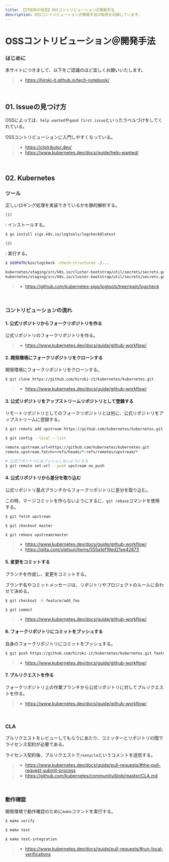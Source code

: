 ```yaml
---
title: 【IT技術の知見】OSSコントリビューション＠開発手法
description: OSSコントリビューション＠開発手法の知見を記録しています。
---
```


# OSSコントリビューション＠開発手法

### はじめに

本サイトにつきまして、以下をご認識のほど宜しくお願いいたします。

> - https://hiroki-it.github.io/tech-notebook/

<br>

## 01. Issueの見つけ方

OSSによっては、`help wanted`や`good first issue`といったラベルづけをしてくれている。

OSSコントリビューションに入門しやすくなっている。

> - https://clotributor.dev/
> - https://www.kubernetes.dev/docs/guide/help-wanted/

<br>

## 02. Kubernetes

### ツール

正しいロギング処理を実装できているかを静的解析する。

`(1)`

: インストールする。

```bash
$ go install sigs.k8s.io/logtools/logcheck@latest
```

`(2)`

: 実行する。

```bash
$ $GOPATH/bin/logcheck -check-structured ./...

kubernetes/staging/src/k8s.io/cluster-bootstrap/util/secrets/secrets.go:66:3: unstructured logging function "Infof" should not be used
kubernetes/staging/src/k8s.io/cluster-bootstrap/util/secrets/secrets.go:73:3: unstructured logging function "Infof" should not be used
```

> - https://github.com/kubernetes-sigs/logtools/tree/main/logcheck

<br>

### コントリビューションの流れ

#### 1. 公式リポジトリからフォークリポジトリを作る

公式リポジトリのフォークリポジトリを作る。

> - https://www.kubernetes.dev/docs/guide/github-workflow/

#### 2. 開発環境にフォークリポジトリをクローンする

開発環境にフォークリポジトリをクローンする。

```bash
$ git clone https://github.com/hiroki-it/kubernetes/kubernetes.git
```

> - https://www.kubernetes.dev/docs/guide/github-workflow/

#### 3. 公式リポジトリをアップストリームリポジトリとして登録する

リモートリポジトリとしてのフォークリポジトリとは別に、公式リポジトリをアップストリームに登録する。

```bash
$ git remote add upstream https://github.com/kubernetes/kubernetes.git

$ git config --local --list

remote.upstream.url=https://github.com/kubernetes/kubernetes.git
remote.upstream.fetch=+refs/heads/*:refs/remotes/upstream/*

# 公式リポジトリにはプッシュしないようにする
$ git remote set-url --push upstream no_push
```

#### 4. 公式リポジトリから差分を取り込む

公式リポジトリ基点ブランチからフォークリポジトリに差分を取り込む。

この時、マージコミットを作らないようにするに、`git rebase`コマンドを使用する。

```bash
$ git fetch upstream

$ git checkout master

$ git rebase upstream/master
```

> - https://www.kubernetes.dev/docs/guide/github-workflow/
> - https://qiita.com/xtetsuji/items/555a1ef19ed21ee42873

#### 5. 変更をコミットする

ブランチを作成し、変更をコミットする。

ブランチ名やコミットメッセージは、リポジトリやプロジェクトのルールに合わせて決める。

```bash
$ git checkout -b feature/add_foo

$ git commit
```

> - https://www.kubernetes.dev/docs/guide/github-workflow/

#### 6. フォークリポジトリにコミットをプッシュする

自身のフォークリポジトリにコミットをプッシュする。

```bash
$ git push https://github.com/hiroki-it/kubernetes/kubernetes.git feature/add_foo
```

> - https://www.kubernetes.dev/docs/guide/github-workflow/

#### 7. プルリクエストを作る

フォークリポジトリ上の作業ブランチから公式リポジトリに対してプルリクエストを作る。

> - https://www.kubernetes.dev/docs/guide/github-workflow/

<br>

### CLA

プルリクエストをレビューしてもらうにあたり、コミッターとリポジトリの間でライセンス契約が必要である。

ライセンス契約後、プルリクエストで`/easycla`というコメントを送信する。

> - https://www.kubernetes.dev/docs/guide/pull-requests/#the-pull-request-submit-process
> - https://github.com/kubernetes/community/blob/master/CLA.md

<br>

### 動作確認

開発環境で動作確認のために`make`コマンドを実行する。

```bash
$ make verify

$ make test

$ make test-integration
```

> - https://www.kubernetes.dev/docs/guide/pull-requests/#run-local-verifications

<br>
